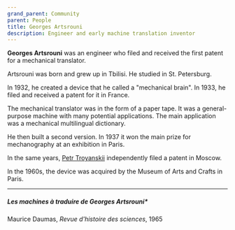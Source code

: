 ```yaml
---
grand_parent: Community
parent: People
title: Georges Artsrouni
description: Engineer and early machine translation inventor
---
```


**Georges Artsrouni** was an engineer who filed and received the first patent for a mechanical translator.

Artsrouni was born and grew up in Tbilisi.  He studied in St. Petersburg.

In 1932, he created a device that he called a "mechanical brain".  In 1933, he filed and received a patent for it in France.

The mechanical translator was in the form of a paper tape. It was a general-purpose machine with many potential applications. The main application was a mechanical multilingual dictionary.

He then built a second version.  In 1937 it won the main prize for mechanography at an exhibition in Paris.

In the same years, [Petr Troyanskii](/people/petr-troyanskii.md) independently filed a patent in Moscow.

In the 1960s, the device was acquired by the Museum of Arts and Crafts in Paris.

---

 ##### Les machines à traduire de Georges Artsrouni*
 Maurice Daumas, *Revue d'histoire des sciences*, 1965

